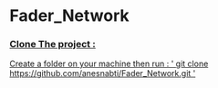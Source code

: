 # Fader_Network

### <u>Clone The project :
Create a folder on your machine then run : 
' git clone https://github.com/anesnabti/Fader_Network.git '
